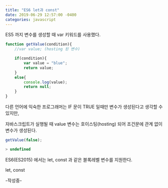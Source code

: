 ```yaml
---
title: "ES6 let과 const"
date: 2019-06-29 12:57:00 -0400
categories: javascript
---
```


ES5 까지 변수를 생성할 때 var 키워드를 사용했다. 

```javascript
function getValue(condition){
    //var value; (hosting 된 변수)

    if(condition){
        var value = "blue";
        return value;
    }
    else{
        console.log(value);
        return null;
    }
}
```
다른 언어에 익숙한 프로그래머는 IF 문이 TRUE 일때만 변수가 생성된다고 생각할 수 있지만,


자바스크립트가 실행될 때 value 변수는 호이스팅(hosting) 되어 조건문에 관계 없이 변수가 생성된다. 

```javascript
getValue(false);

> undefined
```         

    
    
    
ES6(ES2015) 에서는 let, const 과 같은 블록레벨 변수를 지원한다.

 let, const

 -작성중-

